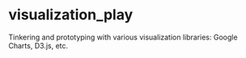 visualization_play
==================

Tinkering and prototyping with various visualization libraries: Google Charts, D3.js, etc.
